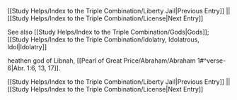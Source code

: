 [[Study Helps/Index to the Triple Combination/Liberty Jail|Previous Entry]]  ||  [[Study Helps/Index to the Triple Combination/License|Next Entry]]

 See also [[Study Helps/Index to the Triple Combination/Gods|Gods]]; [[Study Helps/Index to the Triple Combination/Idolatry, Idolatrous, Idol|Idolatry]]

 heathen god of Libnah, [[Pearl of Great Price/Abraham/Abraham 1#^verse-6|Abr. 1:6, 13, 17]].

[[Study Helps/Index to the Triple Combination/Liberty Jail|Previous Entry]]  ||  [[Study Helps/Index to the Triple Combination/License|Next Entry]]